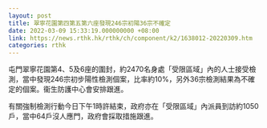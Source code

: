```yaml
---
layout: post
title: 翠寧花園第四第五第六座發現246宗初陽36宗不確定
date: 2022-03-09 15:33:19.000000000 +08:00
link: https://news.rthk.hk/rthk/ch/component/k2/1638012-20220309.htm
categories: rthk
---
```


屯門翠寧花園第4、5及6座的圍封，約2470名身處「受限區域」內的人士接受檢測，當中發現246宗初步陽性檢測個案，比率約10%，另外36宗檢測結果為不確定的個案。衞生防護中心會安排跟進。

有關強制檢測行動今日下午1時許結束，政府亦在「受限區域」內派員到訪約1050戶，當中64戶沒人應門，政府會採取措施跟進。

